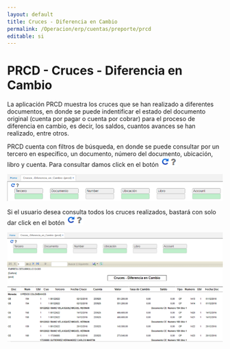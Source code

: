 ```yaml
---
layout: default
title: Cruces - Diferencia en Cambio
permalink: /Operacion/erp/cuentas/preporte/prcd
editable: si
---
```


# PRCD - Cruces - Diferencia en Cambio

La aplicación PRCD muestra los cruces que se han realizado a diferentes documentos, en donde se puede indentificar el estado del documento original (cuenta por pagar o cuenta por cobrar) para el proceso de diferencia en cambio, es decir, los saldos, cuantos avances se han realizado, entre otros.  

PRCD cuenta con filtros de búsqueda, en donde se puede consultar por un tercero en específico, un documento, número del documento, ubicación, libro y cuenta. Para consultar damos click en el botón ![](actualizar.png) 

![](prcd1.png)

Si el usuario desea consulta todos los cruces realizados, bastará con solo dar click en el botón ![](actualizar.png)

![](prcd2.png)